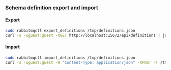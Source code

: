 ### Schema definition export and import

#### Export

```bash
sudo rabbitmqctl export_definitions /tmp/definitions.json
curl -s -uguest:guest -XGET http://localhost:15672/api/definitions | jq '.' > /tmp/definitions.json
```

#### Import

```bash
sudo rabbitmqctl import_definitions /tmp/definitions.json
curl -s -uguest:guest -H "Content-Type: application/json" -XPOST -T /tmp/definitions.json http://localhost:15672/api/definitions
```
